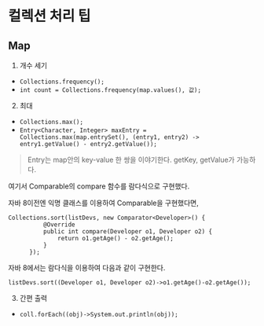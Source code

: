 # 컬렉션 처리 팁  
## Map
1. 개수 세기
  - ```Collections.frequency();```
  - ```int count = Collections.frequency(map.values(), 값);```
2. 최대
  - ```Collections.max();```
  - ```Entry<Character, Integer> maxEntry = Collections.max(map.entrySet(), (entry1, entry2) -> entry1.getValue() - entry2.getValue());```

  >Entry는 map안의 key-value 한 쌍을 이야기한다. getKey, getValue가 가능하다.

  여기서 Comparable의 compare 함수를 람다식으로 구현했다.

  자바 8이전엔 익명 클래스를 이용하여 Comparable을 구현했다면,
  ```
  Collections.sort(listDevs, new Comparator<Developer>() {
			@Override
			public int compare(Developer o1, Developer o2) {
				return o1.getAge() - o2.getAge();
			}
		});
  ```

  자바 8에서는 람다식을 이용하여 다음과 같이 구현한다.
  ```
  listDevs.sort((Developer o1, Developer o2)->o1.getAge()-o2.getAge());
  ```    

3. 간편 출력  
  - ```coll.forEach((obj)->System.out.println(obj));```
